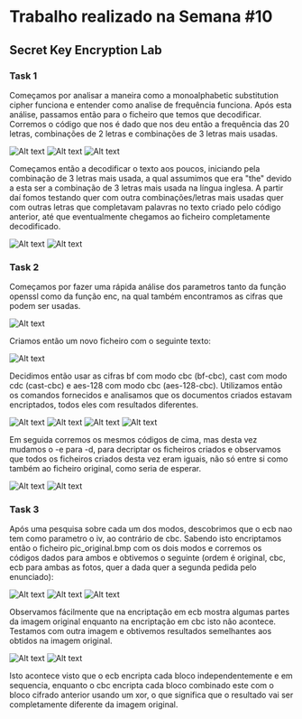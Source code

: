 # Trabalho realizado na Semana #10
## Secret Key Encryption Lab
### Task 1
Começamos por analisar a maneira como a monoalphabetic substitution cipher funciona e entender como analise de frequência funciona. Após esta análise, passamos então para o ficheiro que temos que decodificar. Corremos o código que nos é dado que nos deu então a frequência das 20 letras, combinações de 2 letras e combinações de 3 letras mais usadas.

![Alt text](/images/im3.png)
![Alt text](/images/im4.png)
![Alt text](/images/im5.png)

Começamos então a decodificar o texto aos poucos, iniciando pela combinação de 3 letras mais usada, a qual assumimos que era "the" devido a esta ser a combinação de 3 letras mais usada na língua inglesa. A partir daí fomos testando quer com outra combinações/letras mais usadas quer com outras letras que completavam palavras no texto criado pelo código anterior, até que eventualmente chegamos ao ficheiro completamente decodificado.

![Alt text](/images/im1.png)
![Alt text](/images/im2.png)

### Task 2
Começamos por fazer uma rápida análise dos parametros tanto da função openssl como da função enc, na qual também encontramos as cifras que podem ser usadas.

![Alt text](/images/im6.png)

Criamos então um novo ficheiro com o seguinte texto:

![Alt text](/images/im11.png)

Decidimos então usar as cifras bf com modo cbc (bf-cbc), cast com modo cdc (cast-cbc) e aes-128 com modo cbc (aes-128-cbc). Utilizamos então os comandos fornecidos e analisamos que os documentos criados estavam encriptados, todos eles com resultados diferentes.

![Alt text](/images/im7.png)
![Alt text](/images/im8.png)
![Alt text](/images/im9.png)
![Alt text](/images/im10.png)

Em seguida corremos os mesmos códigos de cima, mas desta vez mudamos o -e para -d, para decriptar os ficheiros criados e observamos que todos os ficheiros criados desta vez eram iguais, não só entre si como também ao ficheiro original, como seria de esperar.

![Alt text](/images/im12.png)
![Alt text](/images/im11.png)

### Task 3
Após uma pesquisa sobre cada um dos modos, descobrimos que o ecb nao tem como parametro o iv, ao contrário de cbc. Sabendo isto encriptamos então o ficheiro pic_original.bmp com os dois modos e corremos os códigos dados para ambos e obtivemos o seguinte (ordem é original, cbc, ecb para ambas as fotos, quer a dada quer a segunda pedida pelo enunciado):

![Alt text](/images/im13.png)
![Alt text](/images/im15.png)
![Alt text](/images/im14.png)

Observamos fácilmente que na encriptação em ecb mostra algumas partes da imagem original enquanto na encriptação em cbc isto não acontece. Testamos com outra imagem e obtivemos resultados semelhantes aos obtidos na imagem original.

![Alt text](/images/im17.png)
![Alt text](/images/im16.png)

Isto acontece visto que o ecb encripta cada bloco independentemente e em sequencia, enquanto o cbc encripta cada bloco combinado este com o bloco cifrado anterior usando um xor, o que significa que o resultado vai ser completamente diferente da imagem original.

